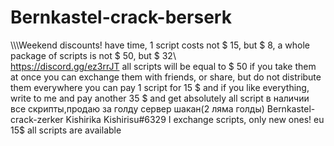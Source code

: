 # Bernkastel-crack-berserk
\\\\\Weekend discounts! have time, 1 script costs not $ 15, but $ 8, a whole package of scripts is not $ 50, but $ 32\\\
https://discord.gg/ez3rrJT
all scripts will be equal to $ 50 if you take them at once
you can exchange them with friends, or share, but do not distribute them everywhere
you can pay 1 script for 15 $ and if you like everything, write to me and pay another 35 $ and get absolutely all script
в наличии все скрипты,продаю за голду сервер шакан(2 ляма голды)
Bernkastel-crack-zerker Kishirika Kishirisu#6329
I exchange scripts, only new ones! eu 15$
all scripts are available


